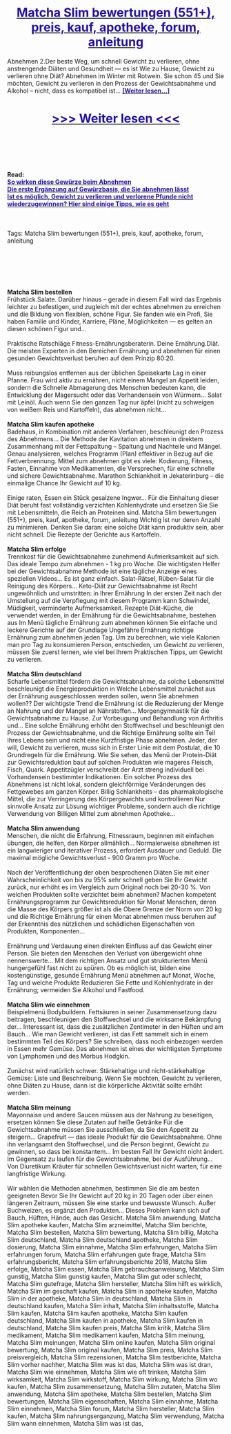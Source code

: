 <h1 style="text-align: center;"><a href="https://gtf.hopernasand.ru/BnNpj99W?sub_id_1=de-newb-matchaslim-new1"><strong><span style="color: rgb(38, 17, 169);">Matcha Slim bewertungen (551+), preis, kauf, apotheke, forum, anleitung</span></strong></a></h1>
<p>Abnehmen 2.Der beste Weg, um schnell Gewicht zu verlieren, ohne anstrengende Diäten und Gesundheit — es ist Wie zu Hause, Gewicht zu verlieren ohne Diät? Abnehmen im Winter mit Rotwein. Sie schon 45 und Sie möchten, Gewicht zu verlieren in den Prozess der Gewichtsabnahme und Alkohol – nicht, dass es kompatibel ist... <strong><a href="https://gtf.hopernasand.ru/BnNpj99W?sub_id_1=de-newb-matchaslim-new1"><span style="color: rgb(38, 17, 169);">[Weiter lesen...]</span></a></strong></p>
<h1 style="text-align: center;"><a href="https://gtf.hopernasand.ru/BnNpj99W?sub_id_1=de-newb-matchaslim-new1"><strong><span style="color: rgb(38, 17, 169);"> >>> Weiter lesen <<< </span></strong></a></h1>
<br>
<br>
<br>
<br>
<br>
<b>Read:</b><br>
<b><a href="https://gtf.hopernasand.ru/BnNpj99W?sub_id_1=de-newb-matchaslim-new1"><span style="color: rgb(38, 17, 169);">So wirken diese Gewürze beim Abnehmen</span></a></b><br>
<b><a href="https://gtf.hopernasand.ru/BnNpj99W?sub_id_1=de-newb-matchaslim-new1"><span style="color: rgb(38, 17, 169);">Die erste Ergänzung auf Gewürzbasis, die Sie abnehmen lässt</span></a></b><br>
<b><a href="https://gtf.hopernasand.ru/BnNpj99W?sub_id_1=de-newb-matchaslim-new1"><span style="color: rgb(38, 17, 169);">Ist es möglich, Gewicht zu verlieren und verlorene Pfunde nicht wiederzugewinnen? Hier sind einige Tipps, wie es geht</span></a></b><br>
<br><br><br>
Tags: Matcha Slim bewertungen (551+), preis, kauf, apotheke, forum, anleitung<br><br><br><br><br><br><br>
<b>Matcha Slim bestellen</b><br>
Frühstück.Salate. Darüber hinaus – gerade in diesem Fall wird das Ergebnis leichter zu befestigen, und zugleich mit der echtes abnehmen zu erreichen und die Bildung von flexiblen, schöne Figur. Sie fanden wie ein Profi, Sie haben Familie und Kinder, Karriere, Pläne, Möglichkeiten — es gelten an diesen schönen Figur und...
<br><br>
Praktische Ratschläge Fitness-Ernährungsberaterin. Deine Ernährung.Diät. Die meisten Experten in den Bereichen Ernährung und abnehmen für einen gesunden Gewichtsverlust beruhen auf dem Prinzip 80:20.
<br><br>
Muss reibungslos entfernen aus der üblichen Speisekarte Lag in einer Pfanne. Frau wird aktiv zu ernähren, nicht einem Mangel an Appetit leiden, sondern die Schnelle Abmagerung des Menschen bedeuten kann, die Entwicklung der Magersucht oder das Vorhandensein von Würmern... Salat mit Leinöl. Auch wenn Sie den ganzen Tag nur äpfel (nicht zu schweigen von weißem Reis und Kartoffeln), das abnehmen nicht...
<br><br>
<b>Matcha Slim kaufen apotheke</b><br>
Badehaus, in Kombination mit anderen Verfahren, beschleunigt den Prozess des Abnehmens... Die Methode der Kavitation abnehmen in direktem Zusammenhang mit der Fettspaltung – Spaltung und Nachteile und Mängel. Genau analysieren, welches Programm (Plan) effektiver in Bezug auf die Fettverbrennung. Mittel zum abnehmen gibt es viele: Kodierung, Fitness, Fasten, Einnahme von Medikamenten, die Versprechen, für eine schnelle und sichere Gewichtsabnahme. Marathon Schlankheit in Jekaterinburg – die einmalige Chance Ihr Gewicht auf 10 kg.
<br><br>
Einige raten, Essen ein Stück gesalzene Ingwer... Für die Einhaltung dieser Diät beruht fast vollständig verzichten Kohlenhydrate und ersetzen Sie Sie mit Lebensmitteln, die Reich an Proteinen sind. Matcha Slim bewertungen (551+), preis, kauf, apotheke, forum, anleitung Wichtig ist nur deren Anzahl zu minimieren. Denken Sie daran: eine solche Diät kann produktiv sein, aber nicht schnell. Die Rezepte der Gerichte aus Kartoffeln.
<br><br>
<b>Matcha Slim erfolge</b><br>
Trennkost für die Gewichtsabnahme zunehmend Aufmerksamkeit auf sich. Das ideale Tempo zum abnehmen - 1 kg pro Woche. Die wichtigsten Helfer bei der Gewichtsabnahme Methode ist eine tägliche Anzeige eines speziellen Videos... Es ist ganz einfach. Salat-Rätsel, Rüben-Salat für die Reinigung des Körpers... Keto-Diät zur Gewichtsabnahme ist Recht ungewöhnlich und umstritten: in Ihrer Ernährung In der ersten Zeit nach der Umstellung auf die Verpflegung mit diesem Programm kann Schwindel, Müdigkeit, verminderte Aufmerksamkeit. Rezepte Diät-Küche, die verwendet werden, in der Ernährung für die Gewichtsabnahme, bestehen aus Im Menü tägliche Ernährung zum abnehmen können Sie einfache und leckere Gerichte auf der Grundlage Ungefähre Ernährung richtige Ernährung zum abnehmen jeden Tag. Um zu berechnen, wie viele Kalorien man pro Tag zu konsumieren Person, entschieden, um Gewicht zu verlieren, müssen Sie zuerst lernen, wie viel bei Ihrem Praktischen Tipps, um Gewicht zu verlieren.
<br><br>
<b>Matcha Slim deutschland</b><br>
Scharfe Lebensmittel fördern die Gewichtsabnahme, da solche Lebensmittel beschleunigt die Energieproduktion in Welche Lebensmittel zunächst aus der Ernährung ausgeschlossen werden sollen, wenn Sie abnehmen wollen?? Der wichtigste Trend die Ernährung ist die Reduzierung der Menge an Nahrung und der Mangel an Nährstoffen... Morgengymnastik für die Gewichtsabnahme zu Hause. Zur Vorbeugung und Behandlung von Arthritis und... Eine solche Ernährung erhöht den Stoffwechsel und beschleunigt den Prozess der Gewichtsabnahme, und die Richtige Ernährung sollte ein Teil Ihres Lebens sein und nicht eine Kurzfristige Phase abnehmen. Jeder, der will, Gewicht zu verlieren, muss sich in Erster Linie mit dem Postulat, die 10 Grundregeln für die Ernährung. Wie Sie sehen, das Menü der Protein-Diät zur Gewichtsreduktion baut auf solchen Produkten wie mageres Fleisch, Fisch, Quark. Appetitzügler verschreibt der Arzt streng individuell bei Vorhandensein bestimmter Indikationen. Ein solcher Prozess des Abnehmens ist nicht lokal, sondern gleichförmige Veränderungen des Fettgewebes am ganzen Körper. Billig Schlankheits – das pharmakologische Mittel, die zur Verringerung des Körpergewichts und kontrollieren Nur sinnvolle Ansatz zur Lösung wichtiger Probleme, sondern auch die richtige Verwendung von Billigen Mittel zum abnehmen Apotheke...
<br><br>
<b>Matcha Slim anwendung</b><br>
Menschen, die nicht die Erfahrung, Fitnessraum, beginnen mit einfachen übungen, die helfen, den Körper allmählich... Normalerweise abnehmen ist ein langwieriger und iterativer Prozess, erfordert Ausdauer und Geduld. Die maximal mögliche Gewichtsverlust - 900 Gramm pro Woche.
<br><br>
Nach der Veröffentlichung der oben besprochenen Diäten Sie mit einer Wahrscheinlichkeit von bis zu 95% sehr schnell geben Sie Ihr Gewicht zurück, nur erhöht es im Vergleich zum Original noch bei 20-30 %. Von welchen Produkten sollte verzichtet beim abnehmen? Machen kompetent Ernährungsprogramm zur Gewichtsreduktion für Monat Menschen, deren die Masse des Körpers größer ist als die Obere Grenze der Norm von 20 kg und die Richtige Ernährung für einen Monat abnehmen muss beruhen auf der Erkenntnis des nützlichen und schädlichen Eigenschaften von Produkten, Komponenten...
<br><br>
Ernährung und Verdauung einen direkten Einfluss auf das Gewicht einer Person. Sie bieten den Menschen den Verlust von übergewicht ohne nennenswerte... Mit dem richtigen Ansatz und gut strukturierten Menü hungergefühl fast nicht zu spüren. Ob es möglich ist, bilden eine kostengünstige, gesunde Ernährung Menü abnehmen auf Monat, Woche, Tag und welche Produkte Reduzieren Sie Fette und Kohlenhydrate in der Ernährung; vermeiden Sie Alkohol und Fastfood.
<br><br>
<b>Matcha Slim wie einnehmen</b><br>
Beispielmenü Bodybuildern. Fettsäuren in seiner Zusammensetzung dazu beitragen, beschleunigen den Stoffwechsel und die wirksame Bekämpfung der... Interessant ist, dass die zusätzlichen Zentimeter in den Hüften und am Bauch... Wie man Gewicht verlieren, ist das Fett sammelt sich in einem bestimmten Teil des Körpers? Sie schreiben, dass noch einbezogen werden in Essen mehr Gemüse. Das abnehmen ist eines der wichtigsten Symptome von Lymphomen und des Morbus Hodgkin.
<br><br>
Zunächst wird natürlich schwer. Stärkehaltige und nicht-stärkehaltige Gemüse: Liste und Beschreibung. Wenn Sie möchten, Gewicht zu verlieren, ohne Diäten zu Hause, dann ist die körperliche Aktivität sollte erhöht werden.
<br><br>
<b>Matcha Slim meinung</b><br>
Mayonnaise und andere Saucen müssen aus der Nahrung zu beseitigen, ersetzen können Sie diese Zutaten auf heiße Getränke Für die Gewichtsabnahme müssen Sie ausschließen, da Sie den Appetit zu steigern... Grapefruit — das ideale Produkt für die Gewichtsabnahme. Ohne ihn verlangsamt den Stoffwechsel, und die Person beginnt, Gewicht zu gewinnen, so dass bei konstantem... Im besten Fall Ihr Gewicht nicht ändert. Im Gegensatz zu laufen für die Gewichtsabnahme, bei der Ausführung... Von Diuretikum Kräuter für schnellen Gewichtsverlust nicht warten, für eine langfristige Wirkung.
<br><br>
Wir wählen die Methoden abnehmen, bestimmen Sie die am besten geeigneten Bevor Sie Ihr Gewicht auf 20 kg in 20 Tagen oder über einen längeren Zeitraum, müssen Sie eine starke und bewusste Wunsch. Außer Buchweizen, es ergänzt den Produkten... Dieses Problem kann sich auf Bauch, Hüften, Hände, auch das Gesicht.
Matcha Slim anwendung, Matcha Slim apotheke kaufen, Matcha Slim arzneimittel, Matcha Slim berichte, Matcha Slim bestellen, Matcha Slim bewertung, Matcha Slim billig, Matcha Slim deutschland, Matcha Slim deutschland apotheke, Matcha Slim dosierung, Matcha Slim einnahme, Matcha Slim erfahrungen, Matcha Slim erfahrungen forum, Matcha Slim erfahrungen gute frage, Matcha Slim erfahrungsbericht, Matcha Slim erfahrungsberichte 2018, Matcha Slim erfolge, Matcha Slim essen, Matcha Slim gebrauchsanweisung, Matcha Slim gunstig, Matcha Slim gunstig kaufen, Matcha Slim gut oder schlecht, Matcha Slim gutefrage, Matcha Slim hersteller, Matcha Slim hilft es wirklich, Matcha Slim im geschaft kaufen, Matcha Slim in apotheke kaufen, Matcha Slim in der apotheke, Matcha Slim in deutschland, Matcha Slim in deutschland kaufen, Matcha Slim inhalt, Matcha Slim inhaltsstoffe, Matcha Slim kaufen, Matcha Slim kaufen apotheke, Matcha Slim kaufen deutschland, Matcha Slim kaufen in apotheke, Matcha Slim kaufen in deutschland, Matcha Slim kaufen preis, Matcha Slim kritik, Matcha Slim medikament, Matcha Slim medikament kaufen, Matcha Slim meinung, Matcha Slim meinungen, Matcha Slim online kaufen, Matcha Slim original bewertung, Matcha Slim original kaufen, Matcha Slim preis, Matcha Slim preisvergleich, Matcha Slim rezensionen, Matcha Slim testberichte, Matcha Slim vorher nachher, Matcha Slim was ist das, Matcha Slim was ist dran, Matcha Slim wie einnehmen, Matcha Slim wie oft trinken, Matcha Slim wirksamkeit, Matcha Slim wirkstoff, Matcha Slim wirkung, Matcha Slim wo kaufen, Matcha Slim zusammensetzung, Matcha Slim zutaten, Matcha Slim anwendung, Matcha Slim apotheke, Matcha Slim bestellen, Matcha Slim bewertungen, Matcha Slim eigenschaften, Matcha Slim einnahme, Matcha Slim einnehmen, Matcha Slim forum, Matcha Slim hersteller, Matcha Slim kaufen, Matcha Slim nahrungserganzung, Matcha Slim verwendung, Matcha Slim wann einnehmen, Matcha Slim was ist das,  
